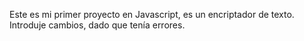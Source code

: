 Este es mi primer proyecto en Javascript, es un encriptador de texto.
Introduje cambios, dado que tenía errores.

